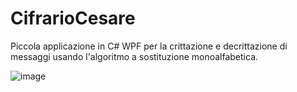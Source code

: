 # CifrarioCesare
Piccola applicazione in C# WPF per la crittazione e decrittazione di messaggi usando l'algoritmo a sostituzione monoalfabetica.

![image](https://user-images.githubusercontent.com/79053058/194713747-14d4b726-092b-4c65-b295-a5d1a5784a18.png)

